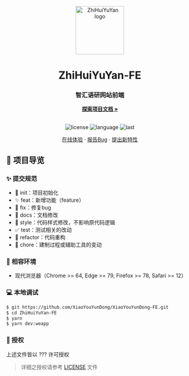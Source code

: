 <div align="center">
  <img width="130" src="https://github.com/XiaoYouYunDong.png" alt="ZhiHuiYuYan logo">
  <h1 align="center">ZhiHuiYuYan-FE</h1>
  <h3>智汇语研网站前端</h3>
  <a href="https://github.com/XiaoYouYunDong/XiaoYouYunDong-FE"><strong>探索项目文档 »</strong></a>
  <br />
  <br />

![license](https://img.shields.io/github/license/XiaoYouYunDong/XiaoYouYunDong-FE)
![language](https://img.shields.io/github/languages/top/XiaoYouYunDong/XiaoYouYunDong-FE)
![last](https://img.shields.io/github/last-commit/XiaoYouYunDong/XiaoYouYunDong-FE)

<a href="#" target="_blank">在线体验</a>
·
<a href="https://github.com/XiaoYouYunDong/XiaoYouYunDong-FE/issues">报告Bug</a>
·
<a href="https://github.com/XiaoYouYunDong/XiaoYouYunDong-FE/issues">提出新特性</a>

</div>

## 🔖 项目导览

### ✨ 提交规范

- 🎉 init：项目初始化
- ✨ feat：新增功能（feature）
- 🐞 fix：修复bug
- 📃 docs：文档修改
- 🌈 style：代码样式修改，不影响原代码逻辑
- ✅ test：测试相关的改动
- 🔨 refactor：代码重构
- 🔧 chore：建制过程或辅助工具的变动

### 🎯 相容环境

- 现代浏览器（Chrome >= 64, Edge >= 79, Firefox >= 78, Safari >= 12）

### 💻 本地调试

```bash
$ git https://github.com/XiaoYouYunDong/XiaoYouYunDong-FE.git
$ cd ZhiHuiYuYan-FE
$ yarn
$ yarn dev:weapp
```

### 📝 授权

上述文件皆以 ??? 许可授权

> 详细之授权请参考 [LICENSE](LICENSE) 文件
